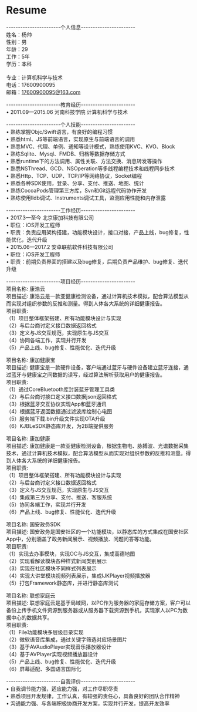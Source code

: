 # Resume

-----------------------个人信息-----------------------<br>
姓名：杨帅<br>
性别：男<br>
年龄：29<br>
工作：5年<br>
学历：本科<br>			    
专业：计算机科学与技术<br>	
电话：17600900095<br>
邮箱：17600900095@163.com<br>

-----------------------教育经历-----------------------<br>
•	2011.09—2015.06   河南科技学院   计算机科学与技术<br>

-----------------------个人技能-----------------------<br>
•	熟练掌握Objc/Swift语言，有良好的编程习惯<br>
•	熟悉html、JS等前端语言，实现原生与前端语言的调用<br>
•	熟悉MVC、代理、单例、通知等设计模式，熟练使用KVC、KVO、Block<br>
•	熟练Sqlite、Mysql、FMDB、归档等数据存储方式<br>
•	熟悉runtime下的方法调用、属性关联、方法交换、消息转发等操作<br>
•	熟悉NSThread、GCD、NSOperation等多线程编程技术和线程同步技术<br>
•	熟悉Http、TCP、UDP、TCP/IP等网络协议，Socket编程<br>
•	熟悉各种SDK使用，登录、分享、支付、推送、地图、统计<br>
•	熟练CocoaPods管理第三方库，Svn和Git远程代码协作开发<br>
•	熟练使用lldb调试、Instruments调试工具，监测应用性能和内存泄露<br>

-----------------------工作经历-----------------------<br>
•	2017.3—至今  北京康加科技有限公司<br>
•	职位：iOS开发工程师<br>
•	职责：负责应用架构搭建，功能模块设计，接口对接，产品上线，bug修复，性能优化，迭代升级<br>
•	2015.06—2017.2  安卓联航软件科技有限公司<br>
•	职位：iOS开发工程师<br>
•	职责：前期负责界面的搭建以及bug修复，后期负责产品维护、bug修复、迭代升级<br>

-----------------------项目经历-----------------------<br>
项目名称: 康浩云<br>
项目描述: 康浩云是一款亚健康检测设备，通过计算机技术模拟，配合算法模型从而实现对组织参数的反推和测量。得到人体各大系统的详细健康报告。<br>
项目职责:<br>
（1）项目整体框架搭建、所有功能模块设计与实现<br>
（2）与后台商讨定义接口数据返回格式<br>
（3）定义与JS交互规范，实现原生与JS交互<br>
（4）协同各端工作，实现并行开发<br>
（5）产品上线、bug修复、性能优化、迭代升级<br>

项目名称: 康加健康宝<br>
项目描述: 健康宝是一款硬件设备，客户端通过蓝牙与硬件设备建立蓝牙连接，通过蓝牙与健康宝之间数据的读写，经过算法解析获取用户的健康报告。<br>
项目职责:<br>
（1）通过CoreBluetooth库封装蓝牙管理工具类<br>
（2）与后台商讨接口定义接口数据json返回格式<br>
（3）根据蓝牙交互协议实现App和蓝牙通讯<br>
（4）根据蓝牙返回数据通过滤波库绘制心电图<br>
（5）服务端下载.bin升级文件实现OTA升级<br>
（6）KJBLeSDK静态库开发，为2B端提供服务<br>

项目名称: 康加健康<br>
项目描述: 康加健康是一款亚健康检测设备，根据生物电、脉搏波、光谱数据采集技术，通过计算机技术模拟，配合算法模型从而实现对组织参数的反推和测量。得到人体各大系统的详细健康报告。<br>
项目职责:<br>
（1）项目整体框架搭建、所有功能模块设计与实现<br>
（2）与后台商讨定义接口数据返回格式<br>
（3）定义与JS交互规范，实现原生与JS交互<br>
（4）集成第三方分享、支付、推送、客服系统<br>
（5）协同各端工作，实现并行开发<br>
（6）产品上线、bug修复、性能优化、迭代升级<br>

项目名称: 国安政务SDK<br>
项目描述: 国安政务是国安社区的一个功能模块，以静态库的方式集成在国安社区App中，分别涵盖了政务新闻展示、视频播放、问题问答等功能。<br>
项目职责:<br>
（1）实现去办事模块，实现OC与JS交互，集成高德地图<br>
（2）实现看解读模块各种样式新闻类别展示<br>
（3）实现在社区模块不同样式列表展示<br>
（4）实现大讲堂模块视频列表展示，集成IJKPlayer视频播放器<br>
（5）打包Framework静态库，并进行静态库测试<br>

项目名称: 联想家庭云<br>
项目描述: 联想家庭云是基于局域网，以PC作为服务器的家庭存储方案，客户可以备份上传手机文件资源到服务器或从服务器下载资源到手机，实现家人以PC为数据中心的数据共享。<br>
项目职责:<br>
（1）File功能模块多层级目录实现<br>
（2）微软语音库集成，通过关键字筛选对应场景图片<br>
（3）基于AVAudioPlayer实现音乐播放器设计<br>
（4）基于AVPlayer实现视频播放器设计<br>
（5）产品上线、bug修复、性能优化、迭代升级<br>
（6）屏幕适配、多国语言国际化<br>

-----------------------自我评价-----------------------<br>
•	自我调节能力强，适应能力强，对工作尽职尽责<br>
•	熟悉项目开发规律，工作认真，有较强的责任心，具备良好的团队合作精神<br>
•	沟通能力强、与各端积极协商开发方案，实现并行开发，提高开发效率<br>

